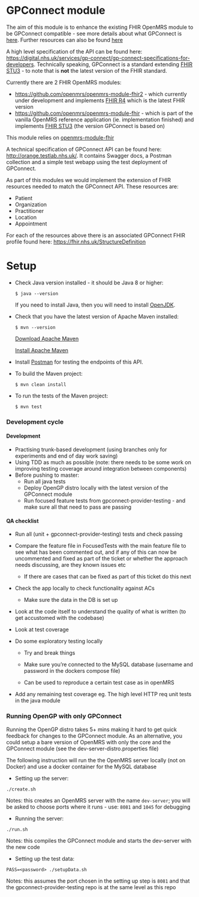 GPConnect module
================

The aim of this module is to enhance the existing FHIR OpenMRS module to be GPConnect compatible - see more details about what GPConnect is [here](https://digital.nhs.uk/services/gp-connect). Further resources can also be found [here](https://github.com/Open-GP/openmrs-module-gpconnect/wiki/General-Resources)

A high level specification of the API can be found here: https://digital.nhs.uk/services/gp-connect/gp-connect-specifications-for-developers. Technically speaking, GPConnect is a standard extending [FHIR STU3](https://www.hl7.org/fhir/stu3/) - to note that is **not** the latest version of the FHIR standard. 

Currently there are 2 FHIR OpenMRS modules:
* https://github.com/openmrs/openmrs-module-fhir2 - which currently under development and implements [FHIR R4](https://hl7.org/fhir/R4/) which is the latest FHIR version
* https://github.com/openmrs/openmrs-module-fhir - which is part of the vanilla OpenMRS reference application (ie. implementation finished) and implements [FHIR STU3](https://www.hl7.org/fhir/stu3/) (the version GPConnect is based on)

This module relies on [openmrs-module-fhir](https://github.com/openmrs/openmrs-module-fhir) 

A technical specification of GPConnect API can be found here: http://orange.testlab.nhs.uk/. It contains Swagger docs, a Postman collection and a simple test webapp using the test deployment of GPConnect. 

As part of this modules we would implement the extension of FHIR resources needed to match the GPConnect API. These resources are:
* Patient
* Organization
* Practitioner
* Location
* Appointment

For each of the resources above there is an associated GPConnect FHIR profile found here: https://fhir.nhs.uk/StructureDefinition 

Setup
=====

* Check Java version installed - it should be Java 8 or higher:
    ```
    $ java --version
    ```
    If you need to install Java, then you will need to install [OpenJDK](http://jdk.java.net/).


* Check that you have the latest version of Apache Maven installed:
    ```
    $ mvn --version
    ```
    [Download Apache Maven](https://maven.apache.org/download.cgi)
    
    [Install Apache Maven](https://maven.apache.org/install.html)
       

* Install [Postman](https://www.postman.com/downloads/) for testing the endpoints of this API.

* To build the Maven project:
    ```
    $ mvn clean install
    ```
  
* To run the tests of the Maven project:
    ```
    $ mvn test
    ```

### Development cycle
#### Development
- Practising trunk-based development (using branches only for experiments and end of day work saving)
- Using TDD as much as possible (note: there needs to be some work on improving testing coverage around integration between components)
- Before pushing to master:
   - Run all java tests
   - Deploy OpenGP distro locally with the latest version of the GPConnect module
   - Run focused feature tests from gpconnect-provider-testing - and make sure all that need to pass are passing

#### QA checklist
- Run all (unit + gpconnect-provider-testing) tests and check passing

- Compare the feature file in FocusedTests with the main feature file to see what has been commented out, and if any of this can now be uncommented and fixed as part of the ticket or whether the approach needs discussing, are they known issues etc

    - If there are cases that can be fixed as part of this ticket do this next

- Check the app locally to check functionality against ACs

    - Make sure the data in the DB is set up 

- Look at the code itself to understand the quality of what is written (to get accustomed with the codebase)

- Look at test coverage

- Do some exploratory testing locally

    * Try and break things

    * Make sure you’re connected to the MySQL database (username and password in the dockers compose file)

    * Can be used to reproduce a certain test case as in openMRS

- Add any remaining test coverage eg. The high level HTTP req unit tests in the java module


  

### Running OpenGP with only GPConnect

Running the OpenGP distro takes 5+ mins making it hard to get quick feedback for changes to the GPConnect module. As an alternative, you could setup a bare version of OpenMRS with only the core and the GPConnect module (see the dev-server-distro.properties file)

The following instruction will run the the OpenMRS server locally (not on Docker) and use a docker container for the MySQL database

* Setting up the server: 
```shell script
./create.sh
``` 
Notes: this creates an OpenMRS server with the name `dev-server`; you will be asked to choose ports where it runs - use: `8081` and `1045` for debugging

* Running the server:
```shell script
./run.sh
```
Notes: this compiles the GPConnect module and starts the dev-server with the new code

* Setting up the test data:
```shell script
PASS=<password> ./setupData.sh
```
Notes: this assumes the port chosen in the setting up step is `8081` and that the gpconnect-provider-testing repo is at the same level as this repo
